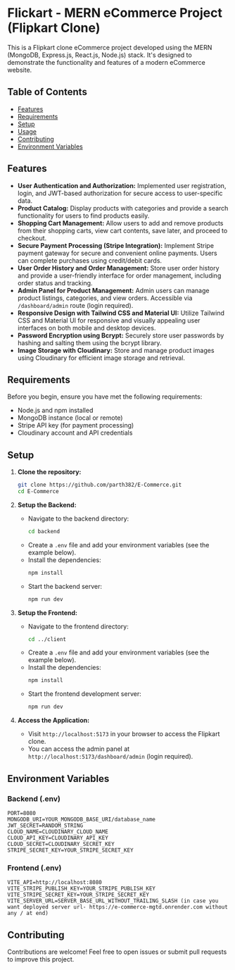 # Flickart - MERN eCommerce Project (Flipkart Clone)

This is a Flipkart clone eCommerce project developed using the MERN (MongoDB, Express.js, React.js, Node.js) stack. It's designed to demonstrate the functionality and features of a modern eCommerce website.

## Table of Contents

- [Features](#features)
- [Requirements](#requirements)
- [Setup](#setup)
- [Usage](#usage)
- [Contributing](#contributing)
- [Environment Variables](#environment-variables)

## Features

- **User Authentication and Authorization:** Implemented user registration, login, and JWT-based authorization for secure access to user-specific data.
- **Product Catalog:** Display products with categories and provide a search functionality for users to find products easily.
- **Shopping Cart Management:** Allow users to add and remove products from their shopping carts, view cart contents, save later, and proceed to checkout.
- **Secure Payment Processing (Stripe Integration):** Implement Stripe payment gateway for secure and convenient online payments. Users can complete purchases using credit/debit cards.
- **User Order History and Order Management:** Store user order history and provide a user-friendly interface for order management, including order status and tracking.
- **Admin Panel for Product Management:** Admin users can manage product listings, categories, and view orders. Accessible via `/dashboard/admin` route (login required).
- **Responsive Design with Tailwind CSS and Material UI:** Utilize Tailwind CSS and Material UI for responsive and visually appealing user interfaces on both mobile and desktop devices.
- **Password Encryption using Bcrypt:** Securely store user passwords by hashing and salting them using the bcrypt library.
- **Image Storage with Cloudinary:** Store and manage product images using Cloudinary for efficient image storage and retrieval.

## Requirements

Before you begin, ensure you have met the following requirements:

- Node.js and npm installed
- MongoDB instance (local or remote)
- Stripe API key (for payment processing)
- Cloudinary account and API credentials

## Setup

1. **Clone the repository:**
   ```sh
   git clone https://github.com/parth382/E-Commerce.git
   cd E-Commerce
   ```

2. **Setup the Backend:**
   - Navigate to the backend directory:
     ```sh
     cd backend
     ```
   - Create a `.env` file and add your environment variables (see the example below).
   - Install the dependencies:
     ```sh
     npm install
     ```
   - Start the backend server:
     ```sh
     npm run dev
     ```

3. **Setup the Frontend:**
   - Navigate to the frontend directory:
     ```sh
     cd ../client
     ```
   - Create a `.env` file and add your environment variables (see the example below).
   - Install the dependencies:
     ```sh
     npm install
     ```
   - Start the frontend development server:
     ```sh
     npm run dev
     ```

4. **Access the Application:**
   - Visit `http://localhost:5173` in your browser to access the Flipkart clone.
   - You can access the admin panel at `http://localhost:5173/dashboard/admin` (login required).

## Environment Variables

### Backend (.env)

```plaintext
PORT=8080
MONGODB_URI=YOUR_MONGODB_BASE_URI/database_name
JWT_SECRET=RANDOM_STRING
CLOUD_NAME=CLOUDINARY_CLOUD_NAME
CLOUD_API_KEY=CLOUDINARY_API_KEY
CLOUD_SECRET=CLOUDINARY_SECRET_KEY
STRIPE_SECRET_KEY=YOUR_STRIPE_SECRET_KEY
```

### Frontend (.env)

```plaintext
VITE_API=http://localhost:8080
VITE_STRIPE_PUBLISH_KEY=YOUR_STRIPE_PUBLISH_KEY
VITE_STRIPE_SECRET_KEY=YOUR_STRIPE_SECRET_KEY
VITE_SERVER_URL=SERVER_BASE_URL_WITHOUT_TRAILING_SLASH (in case you want deployed server url- https://e-commerce-mgtd.onrender.com without any / at end)
```

## Contributing

Contributions are welcome! Feel free to open issues or submit pull requests to improve this project.
